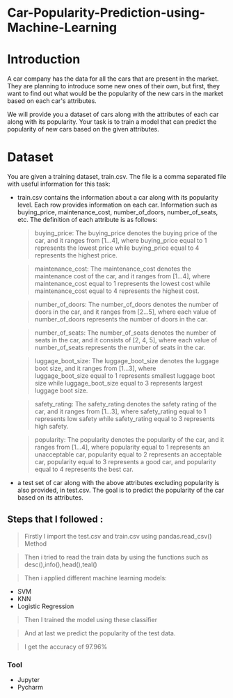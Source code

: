# Car-Popularity-Prediction-using-Machine-Learning

# Introduction
A car company has the data for all the cars that are present in the market. They are planning to introduce some new ones of their own, but first, they want to find out what would be the popularity of the new cars in the market based on each car's attributes.

We will provide you a dataset of cars along with the attributes of each car along with its popularity. Your task is to train a model that can predict the popularity of new cars based on the given attributes.

# Dataset
You are given a training dataset, train.csv. The file is a comma separated file with useful information for this task:

  - train.csv contains the information about a car along with its popularity level. Each row provides information on each car. Information such as buying_price, maintenance_cost, number_of_doors, number_of_seats, etc. The definition of each attribute is as follows:
     >buying_price: The buying_price denotes the buying price of the car, and it ranges from [1...4], where buying_price equal to 1 represents the lowest price while buying_price equal to 4 represents the highest price.

    >maintenance_cost: The maintenance_cost denotes the maintenance cost of the car, and it ranges from [1...4], where maintenance_cost equal to 1 represents the lowest cost while maintenance_cost equal to 4 represents the highest cost.
    
    >number_of_doors: The number_of_doors denotes the number of doors in the car, and it ranges from [2...5], where each value of number_of_doors represents the number of doors in the car.
    
    >number_of_seats: The number_of_seats denotes the number of seats in the car, and it consists of [2, 4, 5], where each value of number_of_seats represents the number of seats in the car.
    
    >luggage_boot_size: The luggage_boot_size denotes the luggage boot size, and it ranges from [1...3], where  
luggage_boot_size equal to 1 represents smallest luggage boot size while luggage_boot_size equal to 3 represents largest luggage boot size.

    >safety_rating: The safety_rating denotes the safety rating of the car, and it ranges from [1...3], where safety_rating equal to 1 represents low safety while safety_rating equal to 3 represents high safety.
    
    >popularity: The popularity denotes the popularity of the car, and it ranges from [1...4], where popularity equal to 1 represents an unacceptable car, popularity equal to 2 represents an acceptable car, popularity equal to 3 represents a good car, and popularity equal to 4 represents the best car. 
    
  - a test set of  car along with the above attributes excluding popularity is also provided, in test.csv. The goal is to predict the popularity of the car based on its attributes.

## Steps that I followed :
>Firstly I import the test.csv and train.csv using pandas.read_csv() Method

>Then i tried to read the train data by using the functions such as desc(),info(),head(),teal()

>Then i applied different machine learning models:
-   SVM
-   KNN
-   Logistic Regression

>Then I trained the model using these classifier

>And at last we predict the popularity of the test data.

>I get the accuracy of 97.96%

### Tool

 - Jupyter
 - Pycharm

[//]: # (These are reference links used in the body of this note and get stripped out when the markdown processor does its job. There is no need to format nicely because it shouldn't be seen. Thanks SO - http://stackoverflow.com/questions/4823468/store-comments-in-markdown-syntax)


   [dill]: <https://github.com/joemccann/dillinger>
   [git-repo-url]: <https://github.com/joemccann/dillinger.git>
   [john gruber]: <http://daringfireball.net>
   [df1]: <http://daringfireball.net/projects/markdown/>
   [markdown-it]: <https://github.com/markdown-it/markdown-it>
   [Ace Editor]: <http://ace.ajax.org>
   [node.js]: <http://nodejs.org>
   [Twitter Bootstrap]: <http://twitter.github.com/bootstrap/>
   [jQuery]: <http://jquery.com>
   [@tjholowaychuk]: <http://twitter.com/tjholowaychuk>
   [express]: <http://expressjs.com>
   [AngularJS]: <http://angularjs.org>
   [Gulp]: <http://gulpjs.com>

   [PlDb]: <https://github.com/joemccann/dillinger/tree/master/plugins/dropbox/README.md>
   [PlGh]: <https://github.com/joemccann/dillinger/tree/master/plugins/github/README.md>
   [PlGd]: <https://github.com/joemccann/dillinger/tree/master/plugins/googledrive/README.md>
   [PlOd]: <https://github.com/joemccann/dillinger/tree/master/plugins/onedrive/README.md>
   [PlMe]: <https://github.com/joemccann/dillinger/tree/master/plugins/medium/README.md>
   [PlGa]: <https://github.com/RahulHP/dillinger/blob/master/plugins/googleanalytics/README.md>
